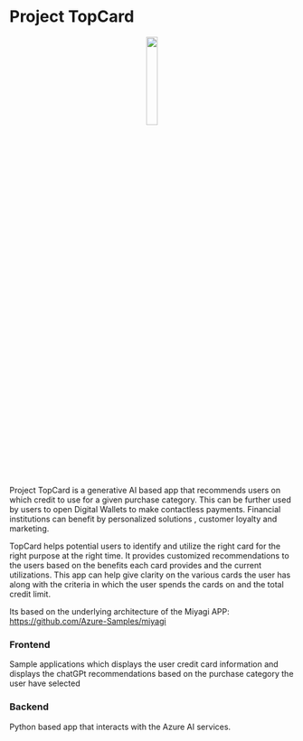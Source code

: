 # Project TopCard 

<p align="center"><img src="assets/images/1.png" width=20% height=20% /></p>

Project TopCard is a generative AI based app that recommends users on which credit to use for a given purchase category. This can be further used by users to open Digital Wallets to make contactless payments. Financial institutions can benefit by personalized solutions , customer loyalty and marketing.

TopCard helps potential users to identify and utilize the right card for the right purpose at the right time. It provides customized recommendations to the users based on the benefits each card provides and the current utilizations. This app can help give clarity on the various cards the user has along with the criteria in which the user spends the cards on and the total credit limit. 

Its based on the underlying architecture of the Miyagi APP: https://github.com/Azure-Samples/miyagi

### Frontend
Sample applications which displays the user credit card information and displays the chatGPt recommendations based on the purchase category the user have selected

### Backend
Python based app that interacts with the Azure AI services.





